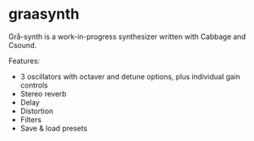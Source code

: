 # graasynth
Grå-synth is a work-in-progress synthesizer written with Cabbage and Csound.

Features:
- 3 oscillators with octaver and detune options, plus individual gain controls
- Stereo reverb
- Delay
- Distortion
- Filters
- Save & load presets
